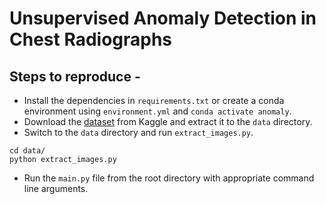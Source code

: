 # Unsupervised Anomaly Detection in Chest Radiographs

## Steps to reproduce -

- Install the dependencies in `requirements.txt` or create a conda environment using `environment.yml` and `conda activate anomaly`.
- Download the [dataset](https://www.kaggle.com/c/rsna-pneumonia-detection-challenge/rules) from Kaggle and extract it to the `data` directory.
- Switch to the `data` directory and run `extract_images.py`. 
```
cd data/
python extract_images.py
```
- Run the `main.py` file from the root directory with appropriate command line arguments.

<!-- 
<b>Work in progress. Please check back later!</b> -->